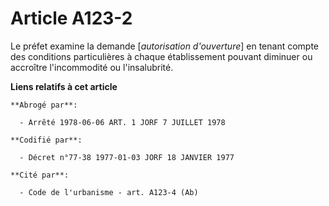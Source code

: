 # Article A123-2

Le préfet examine la demande [*autorisation d'ouverture*] en tenant compte des conditions particulières à chaque
établissement pouvant diminuer ou accroître l'incommodité ou l'insalubrité.

**Liens relatifs à cet article**

	**Abrogé par**:

	  - Arrêté 1978-06-06 ART. 1 JORF 7 JUILLET 1978

	**Codifié par**:

	  - Décret n°77-38 1977-01-03 JORF 18 JANVIER 1977

	**Cité par**:

	  - Code de l'urbanisme - art. A123-4 (Ab)
